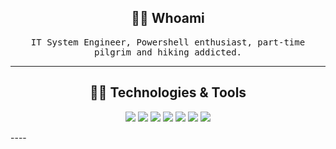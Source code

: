 <h2 align="center"> 👨‍💻 Whoami</h2>
<p align="center">
  <samp>IT System Engineer, Powershell enthusiast, part-time pilgrim and hiking addicted.
  </samp>
</p>

----
<h2 align="center"> 👨‍💻 Technologies &amp; Tools</h2>
<p align="center">

<img src="https://img.shields.io/static/v1?logo=powershell&label=&message=Powershell&color=blue&logoColor=white&style=flat-square" />
<img src="https://img.shields.io/static/v1?logo=visualstudiocode&label=&message=VS%20Code&color=blue&style=flat-square" />
<img src="https://img.shields.io/static/v1?logo=git&label=&message=Git&color=orange&logoColor=white&style=flat-square" />
<img src="https://img.shields.io/static/v1?logo=github&label=&message=Github&color=black&logoColor=white&style=flat-square" />
<img src="https://img.shields.io/static/v1?logo=microsoftazure&label=&message=MSAzure&color=blue&logoColor=white&style=flat-square" />
<img src="https://img.shields.io/static/v1?logo=windows&label=&message=Windows&color=blue&logoColor=white&style=flat-square" />
<img src="https://img.shields.io/static/v1?logo=windowsterminal&label=&message=Terminal&color=black&logoColor=white&style=flat-square" />

</p>
----